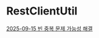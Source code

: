 ﻿# RestClientUtil

[2025-09-15 빈 중복 문제 가능성 해결](https://github.com/psh94/RestClientUtil/wiki/%EB%B9%88-%EC%A4%91%EB%B3%B5-%EB%B0%9C%EC%83%9D-%EB%AC%B8%EC%A0%9C-%ED%95%B4%EA%B2%B0)


